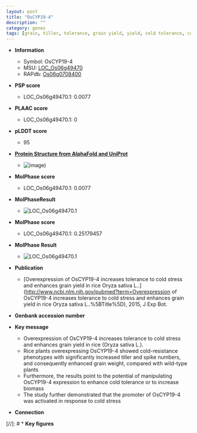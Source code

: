 ```yaml
---
layout: post
title: "OsCYP19-4"
description: ""
category: genes
tags: [grain, tiller, tolerance, grain yield, yield, cold tolerance, cold stress, stress, biomass, grain weight]
---
```


* **Information**  
    + Symbol: OsCYP19-4  
    + MSU: [LOC_Os06g49470](http://rice.plantbiology.msu.edu/cgi-bin/ORF_infopage.cgi?orf=LOC_Os06g49470)  
    + RAPdb: [Os06g0708400](http://rapdb.dna.affrc.go.jp/viewer/gbrowse_details/irgsp1?name=Os06g0708400)  

* **PSP score**  
    + LOC_Os06g49470.1: 0.0077 

* **PLAAC score**  
    + LOC_Os06g49470.1: 0 

* **pLDDT score**
    + 95

* **[Protein Structure from AlphaFold and UniProt](https://www.uniprot.org/uniprotkb/A0A0N7KMQ0/entry#structure)**
    + ![image](https://ricepsp.github.io/images/A/AF-A0A0N7KMQ0-F1.png))

* **MolPhase score**
    + LOC_Os06g49470.1: 0.0077

* **MolPhaseResult**
    + ![LOC_Os06g49470.1](https://ricepsp.github.io/pictures/LOC_Os06g/LOC_Os06g49470.1.png)

* **MolPhase score**
    + LOC_Os06g49470.1: 0.25179457

* **MolPhase Result**
    + ![LOC_Os06g49470.1](https://304243504.github.io/Pictures/LOC_Os06g/LOC_Os06g49470.1.png)

* **Publication**  
    + [Overexpression of OsCYP19-4 increases tolerance to cold stress and enhances grain yield in rice Oryza sativa L..](http://www.ncbi.nlm.nih.gov/pubmed?term=Overexpression of OsCYP19-4 increases tolerance to cold stress and enhances grain yield in rice Oryza sativa L..%5BTitle%5D), 2015, J Exp Bot.

* **Genbank accession number**  

* **Key message**  
    + Overexpression of OsCYP19-4 increases tolerance to cold stress and enhances grain yield in rice (Oryza sativa L.).
    + Rice plants overexpressing OsCYP19-4 showed cold-resistance phenotypes with significantly increased tiller and spike numbers, and consequently enhanced grain weight, compared with wild-type plants
    + Furthermore, the results point to the potential of manipulating OsCYP19-4 expression to enhance cold tolerance or to increase biomass
    + The study further demonstrated that the promoter of OsCYP19-4 was activated in response to cold stress

* **Connection**  

[//]: # * **Key figures**  


